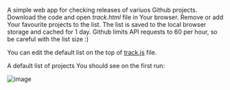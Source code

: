 A simple web app for checking releases of variuos Github projects. Download the code and open _track.html_ file in Your browser. Remove or add Your favourite projects to the list. The list is saved to the local browser storage and cached for 1 day. Github limits API requests to 60 per hour, so be careful with the list size :)

You can edit the default list on the top of [track.js](https://github.com/lmnn/trackProject/blob/72803be2490c4f214194893648ebf83edd7f39d4/track.js#L2) file.

A default list of projects You should see on the first run:

![image](https://github.com/lmnn/trackProject/assets/5864652/d0dea0dd-b56c-4497-94c2-1cd26e2eb636)

